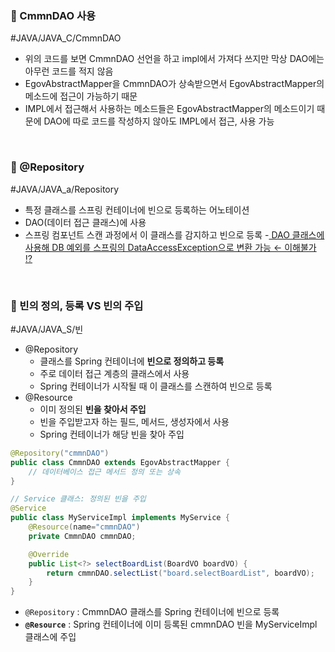 ### 🌼 CmmnDAO 사용
#JAVA/JAVA_C/CmmnDAO
- 위의 코드를 보면 CmmnDAO 선언을 하고 impl에서 가져다 쓰지만 막상 DAO에는 아무런 코드를 적지 않음
- EgovAbstractMapper을 CmmnDAO가 상속받으면서 EgovAbstractMapper의 메소드에 접근이 가능하기 때문
- IMPL에서 접근해서 사용하는 메소드들은 EgovAbstractMapper의 메소드이기 때문에 DAO에 따로 코드를 작성하지 않아도 IMPL에서 접근, 사용 가능

<br>

### 🌼 @Repository
#JAVA/JAVA_a/Repository
- 특정 클래스를 스프링 컨테이너에 빈으로 등록하는 어노테이션
- DAO(데이터 접근 클래스)에 사용
- 스프링 컴포넌트 스캔 과정에서 이 클래스를 감지하고 빈으로 등록
-<u> DAO 클래스에 사용해 DB 예외를 스프링의 DataAccessException으로 변환 가능 ← 이해불가 ⁉ </u> 

<br>


### 🌼 빈의 정의, 등록 VS 빈의 주입
#JAVA/JAVA_S/빈 
- @Repository
	- 클래스를 Spring 컨테이너에 **빈으로 정의하고 등록**
	- 주로 데이터 접근 계층의 클래스에서 사용
	- Spring 컨테이너가 시작될 때 이 클래스를 스캔하여 빈으로 등록
- @Resource
	- 이미 정의된 **빈을 찾아서 주입**
	- 빈을 주입받고자 하는 필드, 메서드, 생성자에서 사용
	- Spring 컨테이너가 해당 빈을 찾아 주입

```java
@Repository("cmmnDAO")
public class CmmnDAO extends EgovAbstractMapper {
    // 데이터베이스 접근 메서드 정의 또는 상속
}

// Service 클래스: 정의된 빈을 주입
@Service
public class MyServiceImpl implements MyService {
    @Resource(name="cmmnDAO")
    private CmmnDAO cmmnDAO;

    @Override
    public List<?> selectBoardList(BoardVO boardVO) {
        return cmmnDAO.selectList("board.selectBoardList", boardVO);
    }
}
```

- `@Repository` : CmmnDAO 클래스를 Spring 컨테이너에 빈으로 등록
- **`@Resource`** : Spring 컨테이너에 이미 등록된 cmmnDAO 빈을 MyServiceImpl 클래스에 주입

<br>

